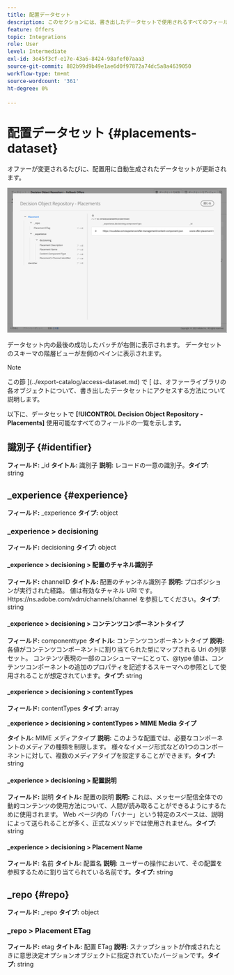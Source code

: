 ```yaml
---
title: 配置データセット
description: このセクションには、書き出したデータセットで使用されるすべてのフィールドが一覧表示されます。
feature: Offers
topic: Integrations
role: User
level: Intermediate
exl-id: 3e45f3cf-e17e-43a6-8424-98afef07aaa3
source-git-commit: 882b99d9b49e1ae6d0f97872a74dc5a8a4639050
workflow-type: tm+mt
source-wordcount: '361'
ht-degree: 0%

---
```


# 配置データセット {#placements-dataset}

オファーが変更されるたびに、配置用に自動生成されたデータセットが更新されます。

![](../assets/dataset-placements.png)

データセット内の最後の成功したバッチが右側に表示されます。 データセットのスキーマの階層ビューが左側のペインに表示されます。

>[!NOTE]
>
>この節 ](../export-catalog/access-dataset.md) で [ は、オファーライブラリの各オブジェクトについて、書き出したデータセットにアクセスする方法について説明します。

以下に、データセットで **[!UICONTROL Decision Object Repository - Placements]** 使用可能なすべてのフィールドの一覧を示します。

<!--A placement describes a location or place in a personalized message. It is used to set technical constraints for content that the personalization decision supplies. The placement also represents a request to produce certain types of metrics when an experience event is produced where this placement is involved. For instance, the placement facilitates a personalized clickable image inside an email shown to an end-user. The placement may for instance request from the assembled experience that the click on its image gets reported in an experience event with a metric https://ns.adobe.com/xdm/data/metrics/web/linkclicks and a reference to this placement.-->

## 識別子 {#identifier}

**フィールド:** _id
**タイトル:** 識別子
**説明:** レコードの一意の識別子。**タイプ:** string

## _experience {#experience}

**フィールド:** _experience
**タイプ:** object

### _experience > decisioning

**フィールド:** decisioning
**タイプ:** object

#### _experience > decisioning > 配置のチャネル識別子

**フィールド:** channelID
**タイトル:** 配置のチャンネル識別子
**説明:** プロポジションが実行された経路。 値は有効なチャネル URI です。 Https://ns.adobe.com/xdm/channels/channel を参照してください。**タイプ:** string

#### _experience > decisioning > コンテンツコンポーネントタイプ

**フィールド:** componenttype
**タイトル:** コンテンツコンポーネントタイプ
**説明:** 各値がコンテンツコンポーネントに割り当てられた型にマップされる Uri の列挙セット。 コンテンツ表現の一部のコンシューマーにとって、@type 値は、コンテンツコンポーネントの追加のプロパティを記述するスキーマへの参照として使用されることが想定されています。**タイプ:** string

#### _experience > decisioning > contentTypes

**フィールド:** contentTypes
**タイプ:** array

**_experience > decisioning > contentTypes > MIME Media タイプ**

**タイトル:** MIME メディアタイプ
**説明:** このような配置では、必要なコンポーネントのメディアの種類を制限します。 様々なイメージ形式などの1つのコンポーネントに対して、複数のメディアタイプを設定することができます。**タイプ:** string

#### _experience > decisioning > 配置説明

**フィールド:** 説明
**タイトル:** 配置の説明
**説明:** これは、メッセージ配信全体での動的コンテンツの使用方法について、人間が読み取ることができるようにするために使用されます。 Web ページ内の「バナー」という特定のスペースは、説明によって送られることが多く、正式なメソッドでは使用されません。**タイプ:** string

#### _experience > decisioning > Placement Name

**フィールド:** 名前
**タイトル:** 配置名
**説明:** ユーザーの操作において、その配置を参照するために割り当てられている名前です。**タイプ:** string

## _repo {#repo}

**フィールド:** _repo
**タイプ:** object

### _repo > Placement ETag

**フィールド:** etag
**タイトル:** 配置 ETag
**説明:** スナップショットが作成されたときに意思決定オプションオブジェクトに指定されていたバージョンです。**タイプ:** string
